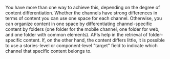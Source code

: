 You have more than one way to achieve this, depending on the degree of content differentiation.
Whether the channels have strong differences in terms of content you can use one space for each channel.
Otherwise, you can organize content in one space by differentiating channel-specific content by folders (one folder for the mobile channel, one folder for web, and one folder with common elements).
APIs help in the retrieval of folder-specific content.
If, on the other hand, the content differs little, it is possible to use a stories-level or component-level "target" field to indicate which channel that specific content belongs to.